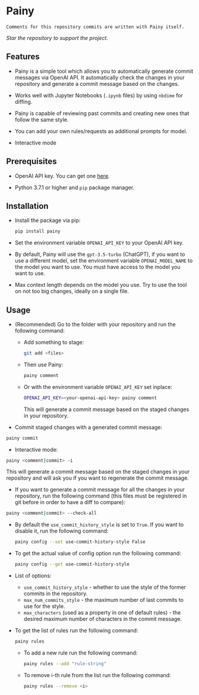 # Painy

    Comments for this repository commits are written with Painy itself.

*Star the repository to support the project.*

## Features

- Painy is a simple tool which allows you to automatically generate commit messages via OpenAI API. It automatically check the changes in your repository and generate a commit message based on the changes.

- Works well with Jupyter Notebooks (`.ipynb` files) by using `nbdime` for diffing.

- Painy is capable of reviewing past commits and creating new ones that follow the same style.

- You can add your own rules/requests as additional prompts for model.

- Interactive mode

## Prerequisites

- OpenAI API key. You can get one [here](https://platform.openai.com).

- Python 3.7.1 or higher and `pip` package manager.

## Installation

- Install the package via pip:

    ```bash
    pip install painy
    ```

- Set the environment variable `OPENAI_API_KEY` to your OpenAI API key.

- By default, Painy will use the `gpt-3.5-turbo` (ChatGPT), if you want to use a different model, set the environment variable `OPENAI_MODEL_NAME` to the model you want to use. You must have access to the model you want to use.

- Max context length depends on the model you use. Try to use the tool on not too big changes, ideally on a single file.

## Usage

- (Recommended) Go to the folder with your repository and run the following command:

  - Add something to stage:

    ```bash
    git add <files>
    ```

  - Then use Painy:

    ```bash
    painy comment
    ```

  - Or with the environment variable `OPENAI_API_KEY` set inplace:

    ```bash
    OPENAI_API_KEY=<your-openai-api-key> painy comment
    ```

    This will generate a commit message based on the staged changes in your repository.

- Commit staged changes with a generated commit message:

```bash
painy commit
```

- Interactive mode:

```bash
painy <comment|commit> -i
```

This will generate a commit message based on the staged changes in your repository and will ask you if you want to regenerate the commit message.

- If you want to generate a commit message for all the changes in your repository, run the following command (this files must be registered in git before in order to have a diff to compare):

```bash
painy <comment|commit> --check-all
```

- By default the `use_commit_history_style` is set to `True`. If you want to disable it, run the following command:

    ```bash
    painy config --set use-commit-history-style False
    ```

- To get the actual value of config option run the following command:

    ```bash
    painy config --get use-commit-history-style
    ```

- List of options:
  - `use_commit_history_style` - whether to use the style of the former commits in the repository.
  - `max_num_commits_style` - the maximum number of last commits to use for the style.
  - `max_characters` (used as a property in one of default rules) - the desired maximum number of characters in the commit message.

- To get the list of rules run the following command:

    ```bash
    painy rules
    ```

  - To add a new rule run the following command:

    ```bash
    painy rules --add "rule-string"
    ```

  - To remove i-th rule from the list run the following command:

    ```bash
    painy rules --remove <i>
    ```
